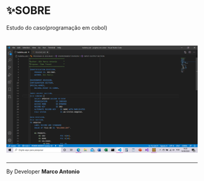 # ✨SOBRE

Estudo do caso(programação em cobol)

<h1><img src="https://github.com/devMarcoAntonio/cakes/blob/master/projeto.jpg"></h1>

___

By Developer **Marco Antonio**
